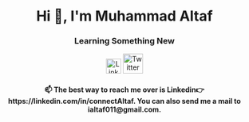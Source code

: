 
<h1 align="center">Hi 👋, I'm Muhammad Altaf</h1>
<h3 align="center">Learning Something New</h3>

<div align=center>
  <a href="https://www.linkedin.com/in/connectAltaf/"><img src="https://cdn.worldvectorlogo.com/logos/linkedin-icon-2.svg" title="Linkedin" alt="Linkedin Account" width="30"/></a>
  <a href="https://twitter.com/connectAltaf"><img src="https://cdn.worldvectorlogo.com/logos/twitter-6.svg" title="Twitter" alt="Twitter Account" width="40"/></a>
  <br>
 </div>
<h4 align="center">📫 The best way to reach me over is Linkedin👉 https://linkedin.com/in/connectAltaf. You can also send me a mail to ialtaf011@gmail.com.</h3>

<br>
